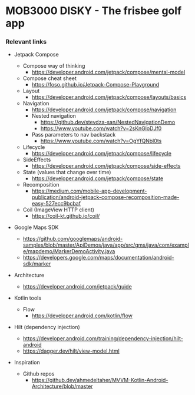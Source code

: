 # MOB3000 DISKY - The frisbee golf app

### Relevant links

 - Jetpack Compose
    - Compose way of thinking
        - https://developer.android.com/jetpack/compose/mental-model
    - Compose cheat sheet
        - https://foso.github.io/Jetpack-Compose-Playground
    - Layout
        - https://developer.android.com/jetpack/compose/layouts/basics
    - Navigation
        - https://developer.android.com/jetpack/compose/navigation
        - Nested navigation
            - https://github.dev/stevdza-san/NestedNavigationDemo
            - https://www.youtube.com/watch?v=2sKnGloDJf0
        - Pass parameters to nav backstack
            - https://www.youtube.com/watch?v=OgYfQNbl0ts
    - Lifecycle
        - https://developer.android.com/jetpack/compose/lifecycle
    - SideEffects
        - https://developer.android.com/jetpack/compose/side-effects
    - State (values that change over time)
        - https://developer.android.com/jetpack/compose/state
    - Recomposition
        - https://medium.com/mobile-app-development-publication/android-jetpack-compose-recomposition-made-easy-527ecc9bcbaf
    - Coil (ImageView HTTP client)
        - https://coil-kt.github.io/coil/

 - Google Maps SDK
    - https://github.com/googlemaps/android-samples/blob/master/ApiDemos/java/app/src/gms/java/com/example/mapdemo/MarkerDemoActivity.java
    - https://developers.google.com/maps/documentation/android-sdk/marker

 - Architecture
    - https://developer.android.com/jetpack/guide

 - Kotlin tools
    - Flow
        - https://developer.android.com/kotlin/flow

 - Hilt (dependency injection)
    - https://developer.android.com/training/dependency-injection/hilt-android
    - https://dagger.dev/hilt/view-model.html

 - Inspiration
    - Github repos
        - https://github.dev/ahmedeltaher/MVVM-Kotlin-Android-Architecture/blob/master